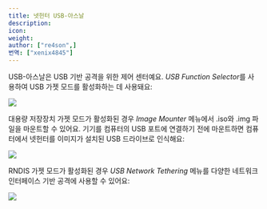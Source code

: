 ```yaml
---
title: 넷헌터 USB-아스날
description:
icon:
weight:
author: ["re4son",]
번역: ["xenix4845"]
---
```


USB-아스날은 USB 기반 공격을 위한 제어 센터예요.
*USB Function Selector*를 사용하여 USB 가젯 모드를 활성화하는 데 사용돼요:



![](nethunter-usbarsenal1.png)



대용량 저장장치 가젯 모드가 활성화된 경우 *Image Mounter* 메뉴에서 .iso와 .img 파일을 마운트할 수 있어요. 기기를 컴퓨터의 USB 포트에 연결하기 전에 마운트하면 컴퓨터에서 넷헌터를 이미지가 설치된 USB 드라이브로 인식해요:



![](nethunter-usbarsenal2.png)



RNDIS 가젯 모드가 활성화된 경우 *USB Network Tethering* 메뉴를 다양한 네트워크 인터페이스 기반 공격에 사용할 수 있어요:



![](nethunter-usbarsenal3.png)
